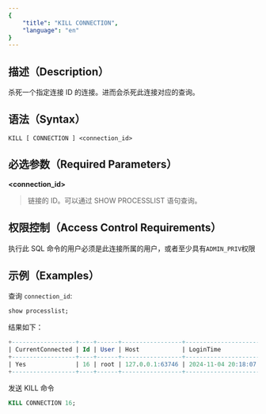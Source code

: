 ```yaml
---
{
    "title": "KILL CONNECTION",
    "language": "en"
}
---
```


<!--
Licensed to the Apache Software Foundation (ASF) under one
or more contributor license agreements.  See the NOTICE file
distributed with this work for additional information
regarding copyright ownership.  The ASF licenses this file
to you under the Apache License, Version 2.0 (the
"License"); you may not use this file except in compliance
with the License.  You may obtain a copy of the License at

  http://www.apache.org/licenses/LICENSE-2.0

Unless required by applicable law or agreed to in writing,
software distributed under the License is distributed on an
"AS IS" BASIS, WITHOUT WARRANTIES OR CONDITIONS OF ANY
KIND, either express or implied.  See the License for the
specific language governing permissions and limitations
under the License.
-->
## 描述（Description）

杀死一个指定连接 ID 的连接。进而会杀死此连接对应的查询。

## 语法（Syntax）

```Plain
KILL [ CONNECTION ] <connection_id>
```

## 必选参数（Required Parameters）

**<connection_id>**

> 链接的 ID。可以通过 SHOW PROCESSLIST 语句查询。

## 权限控制（Access Control Requirements）

执行此 SQL 命令的用户必须是此连接所属的用户，或者至少具有`ADMIN_PRIV`权限

## 示例（Examples）

查询 `connection_id`:

```SQL
show processlist;
```

结果如下：

```SQL
+------------------+----+------+-----------------+---------------------+----------+------+---------+------+-------+-----------------------------------+------------------+--------------+--------------+
| CurrentConnected | Id | User | Host            | LoginTime           | Catalog  | Db   | Command | Time | State | QueryId                           | Info             | FE           | CloudCluster |
+------------------+----+------+-----------------+---------------------+----------+------+---------+------+-------+-----------------------------------+------------------+--------------+--------------+
| Yes              | 16 | root | 127.0.0.1:63746 | 2024-11-04 20:18:07 | internal | test | Query   | 0    | OK    | e4d69a1cce81468d-91c9ae32b17540e9 | show processlist | 172.16.123.1 | NULL         |
+------------------+----+------+-----------------+---------------------+----------+------+---------+------+-------+-----------------------------------+------------------+--------------+--------------+
```

发送 KILL 命令

```SQL
KILL CONNECTION 16;
```
